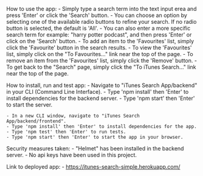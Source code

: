 How to use the app:
    - Simply type a search term into the text input erea and press 'Enter' or click the 'Search' button.
    - You can choose an option by selecting one of the available radio buttons to refine your search. If no radio button is selected, the default is 'All'.
    - You can also enter a more specific search term for example: "harry potter podcast", and then press 'Enter' or click on the 'Search' button.
    - To add an item to the 'Favourites' list, simply click the 'Favourite' button in the search results.
    - To view the 'Favourites' list, simply click on the "To Favourites..." link near the top of the page.
    - To remove an item from the 'Favourites' list, simply click the 'Remove' button.
    - To get back to the "Search" page, simply click the "To iTunes Search..." link near the top of the page.

How to install, run and test app:
    - Navigate to "iTunes Search App/backend" in your CLI (Command Line Interface).
    - Type 'npm install' then 'Enter' to install dependencies for the backend server.
    - Type 'npm start' then 'Enter' to start the server.

    - In a new CLI window, navigate to "iTunes Search App/backend/frontend".
    - Type 'npm install' then 'Enter' to install dependencies for the app.
    - Type 'npm test' then 'Enter' to run tests.
    - Type 'npm start' then 'Enter' to start the app in your browser.

Security measures taken:
    - "Helmet" has been installed in the backend server.
    - No api keys have been used in this project.

Link to deployed app:
    - https://itunes-search-simple.herokuapp.com/